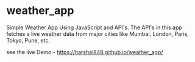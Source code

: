 # weather_app
Simple Weather App Using JavaScript and API's. The API's in this app fetches a live weather data from major cities like Mumbai, London, Paris, Tokyo, Pune, etc.

see the live Demo:- https://harshal848.github.io/weather_app/


